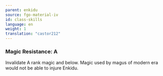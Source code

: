 ```yaml
---
parent: enkidu
source: fgo-material-iv
id: class-skills
language: en
weight: 1
translation: "castor212"
---
```


### Magic Resistance: A

Invalidate A rank magic and below.
Magic used by magus of modern era would not be able to injure Enkidu.
